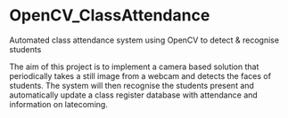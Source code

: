 # OpenCV_ClassAttendance
Automated class attendance system using OpenCV to detect & recognise students

The aim of this project is to implement a camera based solution that periodically takes a still image from a webcam and detects the faces
of students. The system will then recognise the students present and automatically update a class register database with attendance and 
information on latecoming.
